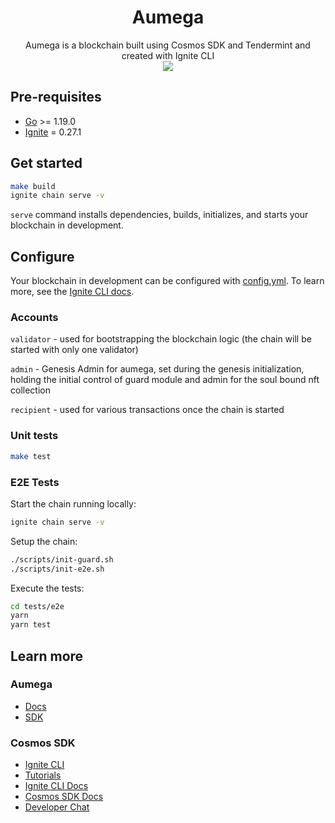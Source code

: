 <h1 align="center">
    Aumega
</h1>
<div align="center">
    Aumega is a blockchain built using Cosmos SDK and Tendermint and created with Ignite CLI
</div>
<div align="center">
    <img src="https://github.com/AumegaChain/aumega/actions/workflows/tests-unit.yml/badge.svg?event=push" loading="lazy" class="omni3">

</div>

## Pre-requisites

- [Go](https://golang.org/doc/install) >= 1.19.0
- [Ignite](https://github.com/ignite/cli) = 0.27.1

## Get started

```bash
make build
ignite chain serve -v
```

`serve` command installs dependencies, builds, initializes, and starts your blockchain in development.

## Configure

Your blockchain in development can be configured with [config.yml](./config.yml). To learn more, see the [Ignite CLI docs](https://docs.ignite.com).

### Accounts

`validator` - used for bootstrapping the blockchain logic (the chain will be started with only one validator)

`admin` - Genesis Admin for aumega, set during the genesis initialization, holding the initial control of
guard module and admin for the soul bound nft collection

`recipient` - used for various transactions once the chain is started

### Unit tests

```bash
make test
```

### E2E Tests

Start the chain running locally:

```bash
ignite chain serve -v
```

Setup the chain:

```bash
./scripts/init-guard.sh
./scripts/init-e2e.sh
```

Execute the tests:

```bash
cd tests/e2e
yarn
yarn test
```

## Learn more

### Aumega

- [Docs](./spec/README.md)
- [SDK](https://github.com/AumegaChain/aumega-sdk.git)

### Cosmos SDK

- [Ignite CLI](https://ignite.com/cli)
- [Tutorials](https://docs.ignite.com/guide)
- [Ignite CLI Docs](https://docs.ignite.com)
- [Cosmos SDK Docs](https://docs.cosmos.network)
- [Developer Chat](https://discord.gg/ignite)